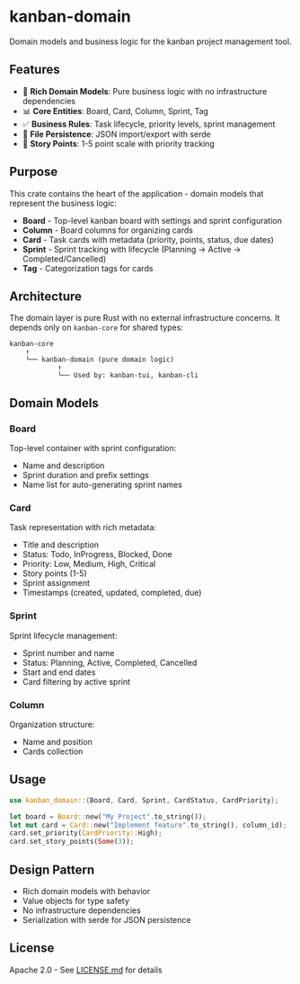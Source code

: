 # kanban-domain

Domain models and business logic for the kanban project management tool.

## Features

- 🎯 **Rich Domain Models**: Pure business logic with no infrastructure dependencies
- 📊 **Core Entities**: Board, Card, Column, Sprint, Tag
- ✅ **Business Rules**: Task lifecycle, priority levels, sprint management
- 🔄 **File Persistence**: JSON import/export with serde
- 🚀 **Story Points**: 1-5 point scale with priority tracking

## Purpose

This crate contains the heart of the application - domain models that represent the business logic:

- **Board** - Top-level kanban board with settings and sprint configuration
- **Column** - Board columns for organizing cards
- **Card** - Task cards with metadata (priority, points, status, due dates)
- **Sprint** - Sprint tracking with lifecycle (Planning → Active → Completed/Cancelled)
- **Tag** - Categorization tags for cards

## Architecture

The domain layer is pure Rust with no external infrastructure concerns. It depends only on `kanban-core` for shared types:

```
kanban-core
    ↑
    └── kanban-domain (pure domain logic)
            ↑
            └── Used by: kanban-tui, kanban-cli
```

## Domain Models

### Board
Top-level container with sprint configuration:
- Name and description
- Sprint duration and prefix settings
- Name list for auto-generating sprint names

### Card
Task representation with rich metadata:
- Title and description
- Status: Todo, InProgress, Blocked, Done
- Priority: Low, Medium, High, Critical
- Story points (1-5)
- Sprint assignment
- Timestamps (created, updated, completed, due)

### Sprint
Sprint lifecycle management:
- Sprint number and name
- Status: Planning, Active, Completed, Cancelled
- Start and end dates
- Card filtering by active sprint

### Column
Organization structure:
- Name and position
- Cards collection

## Usage

```rust
use kanban_domain::{Board, Card, Sprint, CardStatus, CardPriority};

let board = Board::new("My Project".to_string());
let mut card = Card::new("Implement feature".to_string(), column_id);
card.set_priority(CardPriority::High);
card.set_story_points(Some(3));
```

## Design Pattern

- Rich domain models with behavior
- Value objects for type safety
- No infrastructure dependencies
- Serialization with serde for JSON persistence

## License

Apache 2.0 - See [LICENSE.md](../../LICENSE.md) for details
